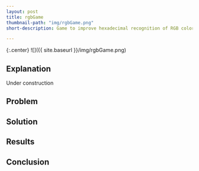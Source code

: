 ```yaml
---
layout: post
title: rgbGame
thumbnail-path: "img/rgbGame.png"
short-description: Game to improve hexadecimal recognition of RGB colors

---
```


{:.center}
![]({{ site.baseurl }}/img/rgbGame.png)

## Explanation

Under construction

## Problem


## Solution


## Results


## Conclusion
